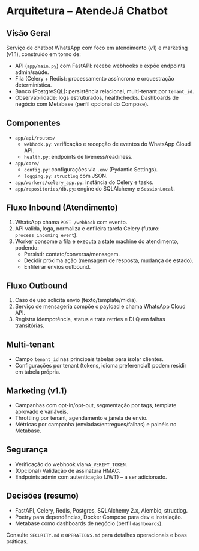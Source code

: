 # Arquitetura – AtendeJá Chatbot

## Visão Geral
Serviço de chatbot WhatsApp com foco em atendimento (v1) e marketing (v1.1), construído em torno de:

- API (`app/main.py`) com FastAPI: recebe webhooks e expõe endpoints admin/saúde.
- Fila (Celery + Redis): processamento assíncrono e orquestração determinística.
- Banco (PostgreSQL): persistência relacional, multi-tenant por `tenant_id`.
- Observabilidade: logs estruturados, healthchecks. Dashboards de negócio com Metabase (perfil opcional do Compose).

## Componentes
- `app/api/routes/`
  - `webhook.py`: verificação e recepção de eventos do WhatsApp Cloud API.
  - `health.py`: endpoints de liveness/readiness.
- `app/core/`
  - `config.py`: configurações via `.env` (Pydantic Settings).
  - `logging.py`: `structlog` com JSON.
- `app/workers/celery_app.py`: instância do Celery e tasks.
- `app/repositories/db.py`: engine do SQLAlchemy e `SessionLocal`.

## Fluxo Inbound (Atendimento)
1. WhatsApp chama `POST /webhook` com evento.
2. API valida, loga, normaliza e enfileira tarefa Celery (futuro: `process_incoming_event`).
3. Worker consome a fila e executa a state machine do atendimento, podendo:
   - Persistir contato/conversa/mensagem.
   - Decidir próxima ação (mensagem de resposta, mudança de estado).
   - Enfileirar envios outbound.

## Fluxo Outbound
1. Caso de uso solicita envio (texto/template/mídia).
2. Serviço de mensageria compõe o payload e chama WhatsApp Cloud API.
3. Registra idempotência, status e trata retries e DLQ em falhas transitórias.

## Multi-tenant
- Campo `tenant_id` nas principais tabelas para isolar clientes.
- Configurações por tenant (tokens, idioma preferencial) podem residir em tabela própria.

## Marketing (v1.1)
- Campanhas com opt-in/opt-out, segmentação por tags, template aprovado e variáveis.
- Throttling por tenant, agendamento e janela de envio.
- Métricas por campanha (enviadas/entregues/falhas) e painéis no Metabase.

## Segurança
- Verificação do webhook via `WA_VERIFY_TOKEN`.
- (Opcional) Validação de assinatura HMAC.
- Endpoints admin com autenticação (JWT) – a ser adicionado.

## Decisões (resumo)
- FastAPI, Celery, Redis, Postgres, SQLAlchemy 2.x, Alembic, structlog.
- Poetry para dependências, Docker Compose para dev e instalação.
- Metabase como dashboards de negócio (perfil `dashboards`).

Consulte `SECURITY.md` e `OPERATIONS.md` para detalhes operacionais e boas práticas.
